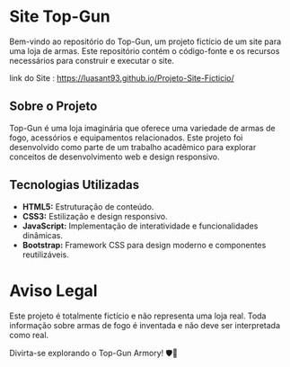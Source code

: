 # Site Top-Gun 

Bem-vindo ao repositório do Top-Gun, um projeto fictício de um site para uma loja de armas. Este repositório contém o código-fonte e os recursos necessários para construir e executar o site.

link do Site : https://luasant93.github.io/Projeto-Site-Ficticio/

## Sobre o Projeto

Top-Gun  é uma loja imaginária que oferece uma variedade de armas de fogo, acessórios e equipamentos relacionados. 
Este projeto foi desenvolvido como parte de um trabalho acadêmico para explorar conceitos de desenvolvimento web e design responsivo.

## Tecnologias Utilizadas

- **HTML5:** Estruturação de conteúdo.
- **CSS3:** Estilização e design responsivo.
- **JavaScript:** Implementação de interatividade e funcionalidades dinâmicas.
- **Bootstrap:** Framework CSS para design moderno e componentes reutilizáveis.




# Aviso Legal

Este projeto é totalmente fictício e não representa uma loja real. Toda informação sobre armas de fogo é inventada e não deve ser interpretada como real.

Divirta-se explorando o Top-Gun Armory! 🛡🔫

